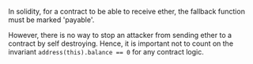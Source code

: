 In solidity, for a contract to be able to receive ether, the fallback function must be marked 'payable'.

However, there is no way to stop an attacker from sending ether to a contract by self destroying. Hence, it is important not to count on the invariant `address(this).balance == 0` for any contract logic.
